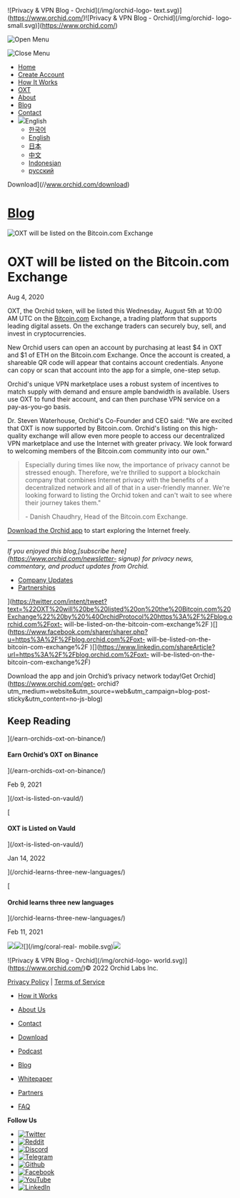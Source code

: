 ![Privacy & VPN Blog - Orchid](/img/orchid-logo-
text.svg)](https://www.orchid.com/)![Privacy & VPN Blog - Orchid](/img/orchid-
logo-small.svg)](https://www.orchid.com/)

![Open Menu](/img/icons/hamburger.svg)

![Close Menu](/img/icons/close.svg)

  * [Home](https://www.orchid.com/)
  * [Create Account](https://www.orchid.com/join)
  * [How It Works](https://www.orchid.com/how-it-works)
  * [OXT](https://www.orchid.com/oxt)
  * [About](https://www.orchid.com/about-us)
  * [Blog](/)
  * [Contact](https://www.orchid.com/contact)
  * ![](/img/globe.svg)English
    * [한국어](//blog.ko.orchid.com/oxt-will-be-listed-on-the-bitcoin-com-exchange/)
    * [English](//blog.orchid.com/oxt-will-be-listed-on-the-bitcoin-com-exchange/)
    * [日本](//blog.ja.orchid.com/oxt-will-be-listed-on-the-bitcoin-com-exchange/)
    * [中文](//blog.zh.orchid.com/oxt-will-be-listed-on-the-bitcoin-com-exchange/)
    * [Indonesian](//blog.id.orchid.com/oxt-will-be-listed-on-the-bitcoin-com-exchange/)
    * [русский](//blog.ru.orchid.com/oxt-will-be-listed-on-the-bitcoin-com-exchange/)

Download](//www.orchid.com/download)

# [Blog](/)

![OXT will be listed on the Bitcoin.com
Exchange](/static/68c46f61c6455649c6a9bb9ccce60835/Orchid_BlogImage_BitcoinDotCom.png)

# OXT will be listed on the Bitcoin.com Exchange

Aug 4, 2020  
  

OXT, the Orchid token, will be listed this Wednesday, August 5th at 10:00 AM
UTC on the [Bitcoin.com](https://exchange.bitcoin.com/) Exchange, a trading
platform that supports leading digital assets. On the exchange traders can
securely buy, sell, and invest in cryptocurrencies.

New Orchid users can open an account by purchasing at least $4 in OXT and $1
of ETH on the Bitcoin.com Exchange. Once the account is created, a shareable
QR code will appear that contains account credentials. Anyone can copy or scan
that account into the app for a simple, one-step setup.

Orchid's unique VPN marketplace uses a robust system of incentives to match
supply with demand and ensure ample bandwidth is available. Users use OXT to
fund their account, and can then purchase VPN service on a pay-as-you-go
basis.

Dr. Steven Waterhouse, Orchid's Co-Founder and CEO said: "We are excited that
OXT is now supported by Bitcoin.com. Orchid's listing on this high-quality
exchange will allow even more people to access our decentralized VPN
marketplace and use the Internet with greater privacy. We look forward to
welcoming members of the Bitcoin.com community into our own."

> Especially during times like now, the importance of privacy cannot be
> stressed enough. Therefore, we're thrilled to support a blockchain company
> that combines Internet privacy with the benefits of a decentralized network
> and all of that in a user-friendly manner. We're looking forward to listing
> the Orchid token and can't wait to see where their journey takes them."
>
> \- Danish Chaudhry, Head of the Bitcoin.com Exchange.

[Download the Orchid app](https://www.orchid.com/download) to start exploring
the Internet freely.

* * *

 _If you enjoyed this blog,[subscribe here](https://www.orchid.com/newsletter-
signup) for privacy news, commentary, and product updates from Orchid._

  * [Company Updates](/tag/company-updates/)
  * [Partnerships](/tag/partnerships/)

](https://twitter.com/intent/tweet?text=%22OXT%20will%20be%20listed%20on%20the%20Bitcoin.com%20Exchange%22%20by%20%40OrchidProtocol%20https%3A%2F%2Fblog.orchid.com%2Foxt-
will-be-listed-on-the-bitcoin-com-exchange%2F
)[](https://www.facebook.com/sharer/sharer.php?u=https%3A%2F%2Fblog.orchid.com%2Foxt-
will-be-listed-on-the-bitcoin-com-exchange%2F
)[](https://www.linkedin.com/shareArticle?url=https%3A%2F%2Fblog.orchid.com%2Foxt-
will-be-listed-on-the-bitcoin-com-exchange%2F)

Download the app and join Orchid’s privacy network today!Get
Orchid](https://www.orchid.com/get-
orchid?utm_medium=website&utm_source=web&utm_campaign=blog-post-
sticky&utm_content=no-js-blog)

## Keep Reading

](/earn-orchids-oxt-on-binance/)

#### Earn Orchid’s OXT on Binance

](/earn-orchids-oxt-on-binance/)

Feb 9, 2021

](/oxt-is-listed-on-vauld/)

[

#### OXT is Listed on Vauld

](/oxt-is-listed-on-vauld/)

Jan 14, 2022

](/orchid-learns-three-new-languages/)

[

#### Orchid learns three new languages

](/orchid-learns-three-new-languages/)

Feb 11, 2021

![](/img/coral-electric.svg)![](/img/coral-real.svg)![](/img/coral-real-
mobile.svg)![](/img/footer-fish.svg)

![Privacy & VPN Blog - Orchid](/img/orchid-logo-
world.svg)](https://www.orchid.com/)© 2022 Orchid Labs Inc.

[Privacy Policy](https://www.orchid.com/privacy-policy) | [Terms of
Service](https://www.orchid.com/service-terms)

  * [How it Works](https://www.orchid.com/how-it-works)
  * [About Us](https://www.orchid.com/about-us)
  * [Contact](https://www.orchid.com/contact)

  * [Download](https://www.orchid.com/download)
  * [Podcast](https://www.orchid.com/podcast)
  * [Blog](/)

  * [Whitepaper](https://www.orchid.com/assets/whitepaper/whitepaper.pdf)
  * [Partners](https://www.orchid.com/partners)
  * [FAQ](https://www.orchid.com/faq)

 **Follow Us**

  * [![Twitter](/img/icons/social-twitter.svg)](https://twitter.com/OrchidProtocol)
  * [![Reddit](/img/icons/reddit.svg)](https://www.reddit.com/r/orchid/)
  * [![Discord](/img/icons/social-discord.svg)](https://discord.gg/GDbxmjxX9F)
  * [![Telegram](/img/icons/social-telegram.svg)](https://www.t.me/OrchidOfficial)
  * [![Github](/img/icons/social-github.svg)](https://github.com/OrchidTechnologies)
  * [![Facebook](/img/icons/social-facebook.svg)](https://www.facebook.com/OrchidProtocol)
  * [![YouTube](/img/icons/social-youtube.svg)](https://www.youtube.com/channel/UCIH_BKBlNemsCzDhPYZBlHw)
  * [![LinkedIn](/img/icons/social-linkedin.svg)](https://www.linkedin.com/company/orchidprotocol)

